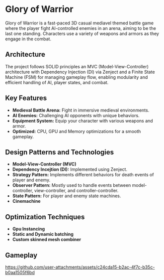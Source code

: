 # Glory of Warrior

Glory of Warrior is a fast-paced 3D casual mediavel themed battle game where the player fight AI-controlled enemies in an arena, aiming to be the last one standing. Characters use a variety of weapons and armors as they engage in the combat.

## Architecture
The project follows SOLID principles an MVC (Model-View-Controller) architecture with Dependency Injection (DI) via Zenject and a Finite State Machine (FSM) for managing gameplay flow, enabling modularity and efficient handling of AI, player states, and combat.

## Key Features
- **Medieval Battle Arena:** Fight in immersive medieval environments.
- **AI Enemies:** Challenging AI opponents with unique behaviors.
- **Equipment System:** Equip your character with various weapons and armor.
- **Optimized:** CPU, GPU and Memory optimizations for a smooth gameplay.

## Design Patterns and Technologies
- **Model-View-Controller (MVC)**
- **Dependency Incejtion (DI):** Implemented using Zenject. 
- **Strategy Pattern:** Implements different behaviors for death events of player and enemy.
- **Observer Pattern:** Mostly used to handle events between model-controller, view-controller, and controller-controller.
- **State Pattern:** For player and enemy state machines.
- **Cinemachine**

## Optimization Techniques
- **Gpu Instancing**
- **Static and Dynamic batching**
- **Custom skinned mesh combiner**


## Gameplay

https://github.com/user-attachments/assets/c24cda15-b2ac-4f7c-b35c-b0aa1505f6bd

